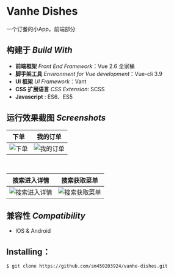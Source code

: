 # Vanhe Dishes
一个订餐的小App，前端部分

## 构建于 *Build With*
- **前端框架** *Front End Framework*：Vue 2.6 全家桶
- **脚手架工具** *Environment for Vue development*：Vue-cli 3.9
- **UI 框架**    *UI Framework*：Vant
- **CSS 扩展语言**    *CSS Extension*: SCSS
- **Javascript**   : ES6、ES5

## 运行效果截图  *Screenshots*

| **下单** | **我的订单** |
|--|--|
| ![下单](https://github.com/sm450203924/vanhe-dishes/raw/master/screenshots/order.gif) | ![我的订单](https://github.com/sm450203924/vanhe-dishes/raw/master/screenshots/my-order.gif) |

<br>

| **搜索进入详情** | **搜索获取菜单** |
|--|--|
| ![搜索进入详情](https://github.com/sm450203924/vanhe-dishes/raw/master/screenshots/search-detail.gif) | ![搜索获取菜单](https://github.com/sm450203924/vanhe-dishes/raw/master/screenshots/search-menu.gif) |

## 兼容性  *Compatibility*
- IOS & Android

## Installing：

```shell  
$ git clone https://github.com/sm450203924/vanhe-dishes.git
```  